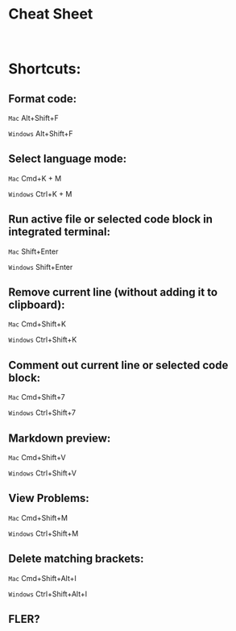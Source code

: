# Cheat Sheet

<br>

# Shortcuts:

## Format code:
`Mac` Alt+Shift+F

`Windows` Alt+Shift+F

## Select language mode:
`Mac` Cmd+K + M

`Windows` Ctrl+K + M

## Run active file or selected code block in integrated terminal:
`Mac` Shift+Enter

`Windows` Shift+Enter

## Remove current line (without adding it to clipboard):
`Mac` Cmd+Shift+K

`Windows` Ctrl+Shift+K

## Comment out current line or selected code block:
`Mac` Cmd+Shift+7

`Windows` Ctrl+Shift+7

## Markdown preview:
`Mac` Cmd+Shift+V

`Windows` Ctrl+Shift+V

## View Problems: 
`Mac` Cmd+Shift+M

`Windows` Ctrl+Shift+M

## Delete matching brackets:
`Mac` Cmd+Shift+Alt+I

`Windows` Ctrl+Shift+Alt+I

## FLER?